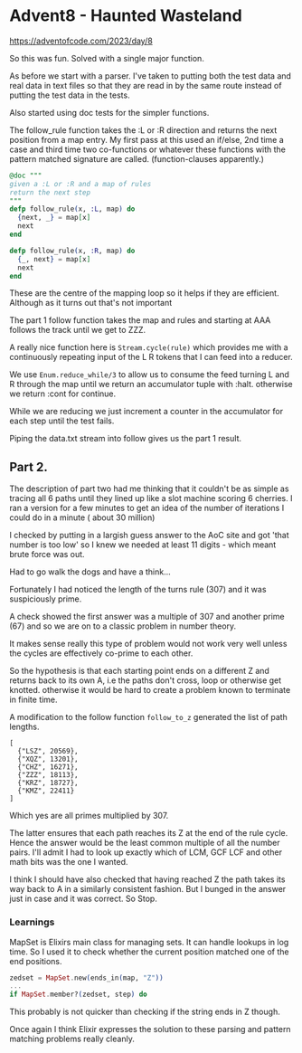 # Advent8 - Haunted Wasteland

<https://adventofcode.com/2023/day/8>

So this was fun. Solved with a single major function.

As before we start with a parser.  I've taken to putting both the test data and real data in text files so that they are read in by the same route instead of putting the test data in the tests.  

Also started using doc tests for the simpler functions. 

The follow_rule function takes the :L or :R direction and returns the next position from a map entry.  My first pass at this used an if/else, 2nd time a case and third time two co-functions or whatever these functions with the pattern matched signature are called. (function-clauses apparently.)

```elixir
@doc """
given a :L or :R and a map of rules
return the next step
"""
defp follow_rule(x, :L, map) do
  {next, _} = map[x]
  next
end

defp follow_rule(x, :R, map) do
  {_, next} = map[x]
  next
end
```

These are the centre of the mapping loop so it helps if they are efficient. Although as it turns out that's not important

The part 1 follow function takes the map and rules and starting at AAA follows the track until we get to ZZZ.

A really nice function here is `Stream.cycle(rule)` which provides me with a continuously repeating input of the L R tokens that I can feed into a reducer. 

We use `Enum.reduce_while/3` to allow us to consume the feed turning L and R through the map until we return an accumulator tuple with :halt. otherwise we return :cont for continue. 

While we are reducing we just increment a counter in the accumulator for each step until the test fails. 

Piping the data.txt stream into follow gives us the part 1 result.

## Part 2. 

The description of part two had me thinking that it couldn't be as simple as tracing all 6 paths until they lined up like a slot machine scoring 6 cherries.  I ran a version for a few minutes to get an idea of the number of iterations I could do in a minute ( about 30 million)

I checked by putting in a largish guess answer to the AoC site and got 'that number is too low' so I knew we needed at least 11 digits - which meant brute force was out.

Had to go walk the dogs and have a think...

Fortunately I had noticed the length of the turns rule (307) and it was suspiciously prime. 

A check showed the first answer was a multiple of 307 and another prime (67) and so we are on to a classic problem in number theory.

It makes sense really this type of problem would not work very well unless the cycles are effectively co-prime to each other. 

So the hypothesis is that each starting point ends on a different Z and returns back to its own A, i.e the paths don't cross, loop or otherwise get knotted. otherwise it would be hard to create a problem known to terminate in finite time.

A modification to the follow function `follow_to_z` generated the list of path lengths. 
```
[
  {"LSZ", 20569},
  {"XQZ", 13201},
  {"CHZ", 16271},
  {"ZZZ", 18113},
  {"KRZ", 18727},
  {"KMZ", 22411}
]
```
Which yes are all primes multiplied by 307.  

The latter ensures that each path reaches its Z at the end of the rule cycle.  Hence the answer would be the least common multiple of all the number pairs.   I'll admit I had to look up exactly which of LCM, GCF LCF and other math bits was the one I wanted.

I think I should have also checked that having reached Z the path takes its way back to A in a similarly consistent fashion.  But I bunged in the answer just in case and it was correct. So Stop.

### Learnings

MapSet is Elixirs main class for managing sets. It can handle lookups in log time. So I used it to check whether the current position matched one of the end positions.

```elixir
zedset = MapSet.new(ends_in(map, "Z"))
...
if MapSet.member?(zedset, step) do
```

This probably is not quicker than checking if the string ends in Z though.

Once again I think Elixir expresses the solution to these parsing and pattern matching problems really cleanly.

